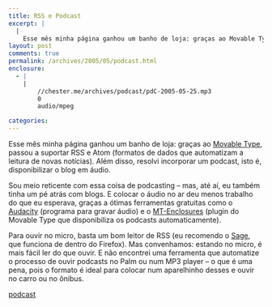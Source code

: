 ```yaml
---
title: RSS e Podcast
excerpt: |
  |
    Esse mês minha página ganhou um banho de loja: graças ao Movable Type, passou a suportar RSS e Atom (formatos de dados que automatizam a leitura de novas notícias). Além disso, resolvi incorporar um podcast, isto é, disponibilizar o blog...
layout: post
comments: true
permalink: /archives/2005/05/podcast.html
enclosure:
  - |
    |
        //chester.me/archives/podcast/pdC-2005-05-25.mp3
        0
        audio/mpeg

categories:
---
```

Esse mês minha página ganhou um banho de loja: graças ao [Movable Type][1], passou a suportar RSS e Atom (formatos de dados que automatizam a leitura de novas notícias). Além disso, resolvi incorporar um podcast, isto é, disponibilizar o blog em áudio.

Sou meio reticente com essa coisa de podcasting &#8211; mas, até aí, eu também tinha um pé atrás com blogs. E colocar o áudio no ar deu menos trabalho do que eu esperava, graças a ótimas ferramentas gratuitas como o [Audacity][2] (programa para gravar áudio) e o [MT-Enclosures][3] (plugin do Movable Type que disponibiliza os podcasts automaticamente).

Para ouvir no micro, basta um bom leitor de RSS (eu recomendo o [Sage][4], que funciona de dentro do Firefox). Mas convenhamos: estando no micro, é mais fácil ler do que ouvir. E não encontrei uma ferramenta que automatize o processo de ouvir podcasts no Palm ou num MP3 player &#8211; o que é uma pena, pois o formato é ideal para colocar num aparelhinho desses e ouvir no carro ou no ônibus.

<div class="podcast">
  <a href="//chester.me/archives/podcast/pdC-2005-05-25.mp3">podcast</a>
</div></p>

 [1]: http://www.movabletype.org/
 [2]: http://audacity.sourceforge.net/
 [3]: http://brandon.fuller.name/archives/hacks/mtenclosures/
 [4]: http://sage.mozdev.org/
